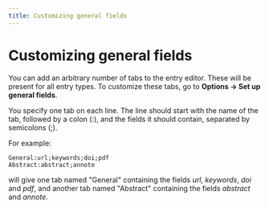 ```yaml
---
title: Customizing general fields
---
```


# Customizing general fields

You can add an arbitrary number of tabs to the entry editor. These will be present for all entry types. To customize these tabs, go to **Options -&gt; Set up general fields**.

You specify one tab on each line. The line should start with the name of the tab, followed by a colon (:), and the fields it should contain, separated by semicolons (;).

For example:
```
General:url;keywords;doi;pdf
Abstract:abstract;annote
```

will give one tab named "General" containing the fields *url*, *keywords*, *doi* and *pdf*, and another tab named "Abstract" containing the fields *abstract* and *annote*.
